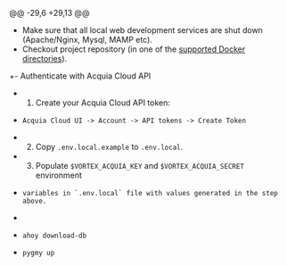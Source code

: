 @@ -29,6 +29,13 @@
 - Make sure that all local web development services are shut down (Apache/Nginx, Mysql, MAMP etc).
 - Checkout project repository (in one of the [supported Docker directories](https://docs.docker.com/desktop/settings-and-maintenance/settings/#virtual-file-shares)).
 
+- Authenticate with Acquia Cloud API
+  1. Create your Acquia Cloud API token:<br/>
+     Acquia Cloud UI -> Account -> API tokens -> Create Token
+  2. Copy `.env.local.example` to `.env.local`.
+  3. Populate `$VORTEX_ACQUIA_KEY` and `$VORTEX_ACQUIA_SECRET` environment
+     variables in `.env.local` file with values generated in the step above.
+
 - `ahoy download-db`
 
 - `pygmy up`
